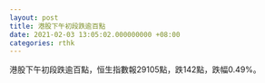 ```yaml
---
layout: post
title: 港股下午初段跌逾百點
date: 2021-02-03 13:05:02.000000000 +08:00
categories: rthk
---
```


港股下午初段跌逾百點，恒生指數報29105點，跌142點，跌幅0.49%。
